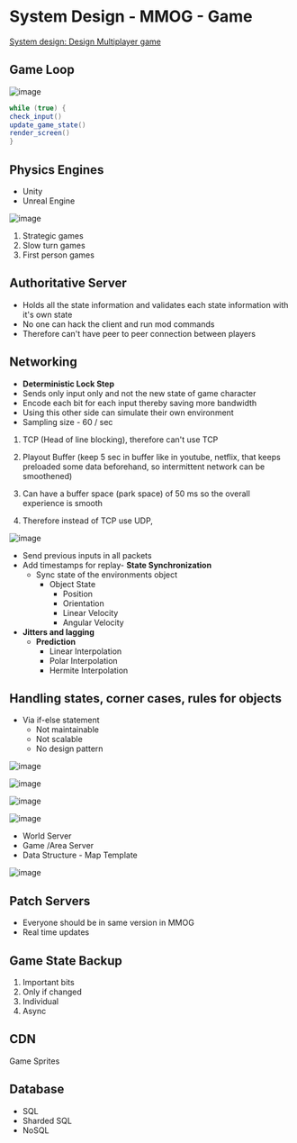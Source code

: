 # System Design - MMOG - Game

[System design: Design Multiplayer game](https://www.youtube.com/playlist?list=PLkQkbY7JNJuCoOw3epgKcNIU6rFri4iQk)

## Game Loop

![image](../../media/System-Design-MMOG-Game-image1.jpg)

```java
while (true) {
check_input()
update_game_state()
render_screen()
}
```

## Physics Engines

- Unity
- Unreal Engine

![image](../../media/System-Design-MMOG-Game-image2.jpg)

1. Strategic games
2. Slow turn games
3. First person games

## Authoritative Server

- Holds all the state information and validates each state information with it's own state
- No one can hack the client and run mod commands
- Therefore can't have peer to peer connection between players

## Networking

- **Deterministic Lock Step**
- Sends only input only and not the new state of game character
- Encode each bit for each input thereby saving more bandwidth
- Using this other side can simulate their own environment
- Sampling size - 60 / sec

1. TCP (Head of line blocking), therefore can't use TCP

2. Playout Buffer (keep 5 sec in buffer like in youtube, netflix, that keeps preloaded some data beforehand, so intermittent network can be smoothened)

3. Can have a buffer space (park space) of 50 ms so the overall experience is smooth

4. Therefore instead of TCP use UDP,

![image](../../media/System-Design-MMOG-Game-image3.jpg)

- Send previous inputs in all packets
- Add timestamps for replay- **State Synchronization**
  - Sync state of the environments object
    - Object State
      - Position
      - Orientation
      - Linear Velocity
      - Angular Velocity
- **Jitters and lagging**
  - **Prediction**
    - Linear Interpolation
    - Polar Interpolation
    - Hermite Interpolation

## Handling states, corner cases, rules for objects

- Via if-else statement
  - Not maintainable
  - Not scalable
  - No design pattern

![image](../../media/System-Design-MMOG-Game-image4.jpg)

![image](../../media/System-Design-MMOG-Game-image5.jpg)

![image](../../media/System-Design-MMOG-Game-image6.jpg)

![image](../../media/System-Design-MMOG-Game-image7.jpg)

- World Server
- Game /Area Server
- Data Structure - Map Template

![image](../../media/System-Design-MMOG-Game-image8.jpg)

## Patch Servers

- Everyone should be in same version in MMOG
- Real time updates

## Game State Backup

1. Important bits
2. Only if changed
3. Individual
4. Async

## CDN

Game Sprites

## Database

- SQL
- Sharded SQL
- NoSQL
